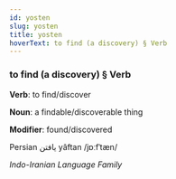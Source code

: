 ```yaml
---
id: yosten
slug: yosten
title: yosten
hoverText: to find (a discovery) § Verb
---
```


### to find (a discovery) § Verb

**Verb**: to find/discover

**Noun**: a findable/discoverable thing

**Modifier**: found/discovered

Persian یافتن yâftan /jɒːfˈtæn/

*Indo-Iranian Language Family*